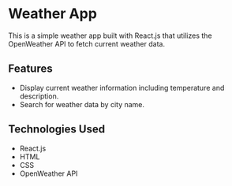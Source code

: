 # Weather App

This is a simple weather app built with React.js that utilizes the OpenWeather API to fetch current weather data.

## Features

- Display current weather information including temperature and description.
- Search for weather data by city name.

## Technologies Used

- React.js
- HTML
- CSS
- OpenWeather API

  
